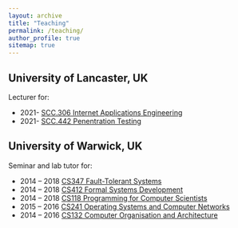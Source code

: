 ```yaml
---
layout: archive
title: "Teaching"
permalink: /teaching/
author_profile: true
sitemap: true
---
```


## University of Lancaster, UK

Lecturer for:
 - 2021- [SCC.306 Internet Applications Engineering](https://portal.lancaster.ac.uk/intranet/mpc/modules/016886/000121)
 - 2021- [SCC.442 Penentration Testing](https://portal.lancaster.ac.uk/intranet/mpc/modules/015243/000121)

## University of Warwick, UK

Seminar and lab tutor for:
 - 2014 &ndash; 2018 [CS347 Fault-Tolerant Systems](https://www2.warwick.ac.uk/fac/sci/dcs/teaching/modules/cs347/)
 - 2014 &ndash; 2018 [CS412 Formal Systems Development](https://www2.warwick.ac.uk/fac/sci/dcs/teaching/modules/cs412)
 - 2014 &ndash; 2018 [CS118 Programming for Computer Scientists](https://www2.warwick.ac.uk/fac/sci/dcs/teaching/modules/cs118)
 - 2015 &ndash; 2016 [CS241 Operating Systems and Computer Networks](https://www2.warwick.ac.uk/fac/sci/dcs/teaching/modules/cs241)
 - 2014 &ndash; 2016 [CS132 Computer Organisation and Architecture](https://www2.warwick.ac.uk/fac/sci/dcs/teaching/modules/cs132)
